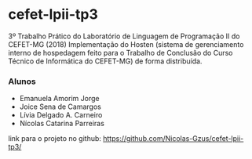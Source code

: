 # cefet-lpii-tp3
3º Trabalho Prático do Laboratório de Linguagem de Programação II do CEFET-MG (2018)
Implementação do Hosten (sistema de gerenciamento interno de hospedagem feito para o Trabalho de Conclusão do Curso Técnico de Informática do CEFET-MG) de forma distribuída.

### Alunos
* Emanuela Amorim Jorge
* Joice Sena de Camargos
* Lívia Delgado A. Carneiro
* Nícolas Catarina Parreiras

link para o projeto no github: https://github.com/Nicolas-Gzus/cefet-lpii-tp3/
